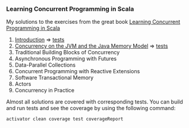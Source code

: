 ### Learning Concurrent Programming in Scala
My solutions to the exercises from the great book [Learning Concurrent Programming in Scala](http://axel22.github.io/publications/learning-concurrent-programming-in-scala/)

1. [Introduction](src/main/scala/org/learningconcurrency/Chapter01.scala) => [tests](src/test/scala/org/learningconcurrency/Chapter01Spec.scala)
2. [Concurrency on the JVM and the Java Memory Model](src/main/scala/org/learningconcurrency/Chapter02.scala) => [tests](src/test/scala/org/learningconcurrency/Chapter02Spec.scala)
3. Traditional Building Blocks of Concurrency
4. Asynchronous Programming with Futures
5. Data-Parallel Collections
6. Concurrent Programming with Reactive Extensions
7. Software Transactional Memory
8. Actors
9. Concurrency in Practice

Almost all solutions are covered with corresponding tests.
You can build and run tests and see the coverage by using the following command:

```bash
activator clean coverage test coverageReport
```
